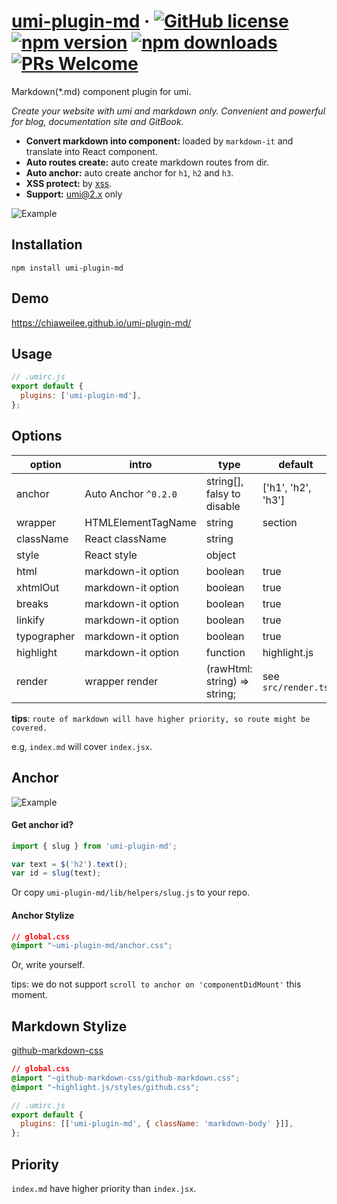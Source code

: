 # [umi-plugin-md](#) &middot; [![GitHub license](https://img.shields.io/badge/license-MIT-blue.svg)](https://github.com/chiaweilee/umi-plugin-md/blob/master/LICENSE) [![npm version](https://img.shields.io/npm/v/umi-plugin-md.svg?style=flat)](https://www.npmjs.com/package/umi-plugin-md) [![npm downloads](https://img.shields.io/npm/dm/umi-plugin-md.svg)](https://npmcharts.com/compare/umi-plugin-md?minimal=true) [![PRs Welcome](https://img.shields.io/badge/PRs-welcome-brightgreen.svg)](#)

Markdown(\*.md) component plugin for umi. 

*Create your website with umi and markdown only. Convenient and powerful for blog, documentation site and GitBook.*

* **Convert markdown into component:** loaded by `markdown-it` and translate into React component.
* **Auto routes create:** auto create markdown routes from dir.
* **Auto anchor:** auto create anchor for `h1`, `h2` and `h3`.
* **XSS protect:** by [xss](https://www.npmjs.com/package/xss).
* **Support:** umi@2.x only

![Example](https://raw.githubusercontent.com/chiaweilee/umi-plugin-md/master/Screenshot%202019-07-08%20at%2021.15.41.png)

## Installation

```
npm install umi-plugin-md
```

## Demo

https://chiaweilee.github.io/umi-plugin-md/

## Usage

```js
// .umirc.js
export default {
  plugins: ['umi-plugin-md'],
};
```

## Options

option | intro | type |  default  
-|-|-|-
anchor | Auto Anchor `^0.2.0` | string[], falsy to disable | ['h1', 'h2', 'h3'] |
wrapper | HTMLElementTagName | string | section |
className | React className | string | |
style | React style | object | |
html | markdown-it option | boolean | true |
xhtmlOut | markdown-it option | boolean | true |
breaks | markdown-it option | boolean | true |
linkify | markdown-it option | boolean | true |
typographer | markdown-it option | boolean | true |
highlight | markdown-it option | function | highlight.js |
render | wrapper render | (rawHtml: string) => string; | see `src/render.ts` |

**tips**: `route of markdown will have higher priority, so route might be covered.`

e.g, `index.md` will cover `index.jsx`.

## Anchor

![Example](https://raw.githubusercontent.com/chiaweilee/umi-plugin-md/master/Screenshot%202019-07-16%20at%2022.56.20.png)

#### Get anchor id?

```js
import { slug } from 'umi-plugin-md';

var text = $('h2').text();
var id = slug(text);
```

Or copy `umi-plugin-md/lib/helpers/slug.js` to your repo.

#### Anchor Stylize

```css
// global.css
@import "~umi-plugin-md/anchor.css";
```

Or, write yourself.

tips: we do not support `scroll to anchor on 'componentDidMount'` this moment.

## Markdown Stylize

[github-markdown-css](https://www.npmjs.com/package/github-markdown-css)

```css
// global.css
@import "~github-markdown-css/github-markdown.css";
@import "~highlight.js/styles/github.css";
```

```js
// .umirc.js
export default {
  plugins: [['umi-plugin-md', { className: 'markdown-body' }]],
};
```

## Priority

`index.md` have higher priority than `index.jsx`.


